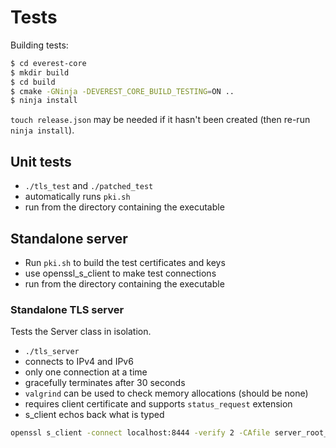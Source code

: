 # Tests

Building tests:

```sh
$ cd everest-core
$ mkdir build
$ cd build
$ cmake -GNinja -DEVEREST_CORE_BUILD_TESTING=ON ..
$ ninja install
```

`touch release.json` may be needed if it hasn't been created
(then re-run `ninja install`).

## Unit tests

- `./tls_test` and `./patched_test`
- automatically runs `pki.sh`
- run from the directory containing the executable

## Standalone server

- Run `pki.sh` to build the test certificates and keys
- use openssl_s_client to make test connections
- run from the directory containing the executable

### Standalone TLS server

Tests the Server class in isolation.

- `./tls_server`
- connects to IPv4 and IPv6
- only one connection at a time
- gracefully terminates after 30 seconds
- `valgrind` can be used to check memory allocations (should be none)
- requires client certificate and supports `status_request` extension
- s_client echos back what is typed

```sh
openssl s_client -connect localhost:8444 -verify 2 -CAfile server_root_cert.pem -cert client_cert.pem -cert_chain client_chain.pem -key client_priv.pem -verify_return_error -verify_hostname evse.pionix.de -status
```
